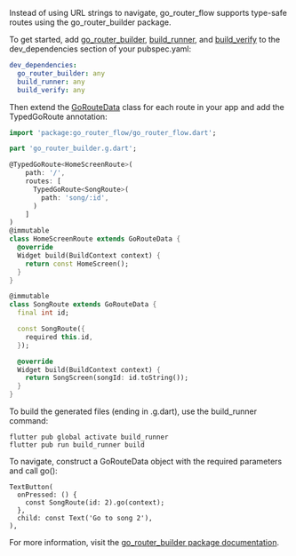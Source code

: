 Instead of using URL strings to navigate, go_router_flow supports
type-safe routes using the go_router_builder package.

To get started, add [go_router_builder][], [build_runner][], and
[build_verify][] to the dev_dependencies section of your pubspec.yaml:

```yaml
dev_dependencies:
  go_router_builder: any
  build_runner: any
  build_verify: any
```

Then extend the [GoRouteData](https://pub.dev/documentation/go_router_flow/latest/go_router_flow/GoRouteData-class.html) class for each route in your app and add the
TypedGoRoute annotation:

```dart
import 'package:go_router_flow/go_router_flow.dart';

part 'go_router_builder.g.dart';

@TypedGoRoute<HomeScreenRoute>(
    path: '/',
    routes: [
      TypedGoRoute<SongRoute>(
        path: 'song/:id',
      )
    ]
)
@immutable
class HomeScreenRoute extends GoRouteData {
  @override
  Widget build(BuildContext context) {
    return const HomeScreen();
  }
}

@immutable
class SongRoute extends GoRouteData {
  final int id;

  const SongRoute({
    required this.id,
  });

  @override
  Widget build(BuildContext context) {
    return SongScreen(songId: id.toString());
  }
}
```

To build the generated files (ending in .g.dart), use the build_runner command:

```
flutter pub global activate build_runner
flutter pub run build_runner build
```

To navigate, construct a GoRouteData object with the required parameters and
call go():

```
TextButton(
  onPressed: () {
    const SongRoute(id: 2).go(context);
  },
  child: const Text('Go to song 2'),
),
```

For more information, visit the [go_router_builder
package documentation](https://pub.dev/documentation/go_router_builder/latest/).

[go_router_builder]: https://pub.dev/packages/go_router_builder
[build_runner]: https://pub.dev/packages/build_runner
[build_verify]: https://pub.dev/packages/build_verify